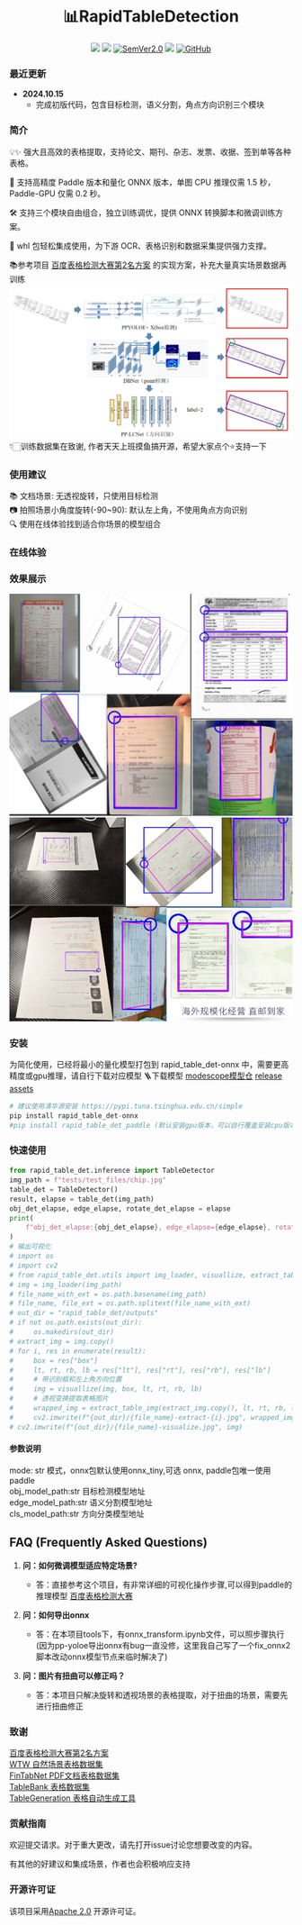 <div align="center">
  <div align="center">
    <h1><b>📊RapidTableDetection</b></h1>
  </div>
  <a href=""><img src="https://img.shields.io/badge/Python->=3.8,<3.12-aff.svg"></a>
  <a href=""><img src="https://img.shields.io/badge/OS-Linux%2C%20Mac%2C%20Win-pink.svg"></a>
<a href="https://semver.org/"><img alt="SemVer2.0" src="https://img.shields.io/badge/SemVer-2.0-brightgreen"></a>
  <a href="https://github.com/psf/black"><img src="https://img.shields.io/badge/code%20style-black-000000.svg"></a>
  <a href="https://github.com/RapidAI/TableStructureRec/blob/c41bbd23898cb27a957ed962b0ffee3c74dfeff1/LICENSE"><img alt="GitHub" src="https://img.shields.io/badge/license-Apache 2.0-blue"></a>
</div>

### 最近更新
- **2024.10.15**
    - 完成初版代码，包含目标检测，语义分割，角点方向识别三个模块

### 简介
💡✨ 强大且高效的表格提取，支持论文、期刊、杂志、发票、收据、签到单等各种表格。

🚀 支持高精度 Paddle 版本和量化 ONNX 版本，单图 CPU 推理仅需 1.5 秒，Paddle-GPU 仅需 0.2 秒。

🛠️ 支持三个模块自由组合，独立训练调优，提供 ONNX 转换脚本和微调训练方案。

🌟 whl 包轻松集成使用，为下游 OCR、表格识别和数据采集提供强力支撑。

📚参考项目 [百度表格检测大赛第2名方案](https://aistudio.baidu.com/projectdetail/5398861?searchKeyword=%E8%A1%A8%E6%A0%BC%E6%A3%80%E6%B5%8B%E5%A4%A7%E8%B5%9B&searchTab=ALL) 的实现方案，补充大量真实场景数据再训练
![img.png](readme_resource/structure.png)
👇🏻训练数据集在致谢, 作者天天上班摸鱼搞开源，希望大家点个⭐️支持一下

### 使用建议
📚 文档场景: 无透视旋转，只使用目标检测\
📷 拍照场景小角度旋转(-90~90): 默认左上角，不使用角点方向识别\
🔍 使用在线体验找到适合你场景的模型组合
### 在线体验


### 效果展示
![res_show.jpg](readme_resource/res_show.jpg)![res_show2.jpg](readme_resource/res_show2.jpg)
### 安装
为简化使用，已经将最小的量化模型打包到 rapid_table_det-onnx 中，需要更高精度或gpu推理，请自行下载对应模型
🪜下载模型 [modescope模型仓](https://www.modelscope.cn/models/jockerK/TableExtractor) [release assets](https://github.com/Joker1212/RapidTableDetection/releases/tag/v0.0.0)
``` python {linenos=table}
# 建议使用清华源安装 https://pypi.tuna.tsinghua.edu.cn/simple
pip install rapid_table_det-onnx
#pip install rapid_table_det_paddle (默认安装gpu版本，可以自行覆盖安装cpu版本paddlepaddle)
```
### 快速使用
``` python {linenos=table}
from rapid_table_det.inference import TableDetector
img_path = f"tests/test_files/chip.jpg"
table_det = TableDetector()
result, elapse = table_det(img_path)
obj_det_elapse, edge_elapse, rotate_det_elapse = elapse
print(
    f"obj_det_elapse:{obj_det_elapse}, edge_elapse={edge_elapse}, rotate_det_elapse={rotate_det_elapse}"
)
# 输出可视化
# import os
# import cv2
# from rapid_table_det.utils import img_loader, visuallize, extract_table_img
# img = img_loader(img_path)
# file_name_with_ext = os.path.basename(img_path)
# file_name, file_ext = os.path.splitext(file_name_with_ext)
# out_dir = "rapid_table_det/outputs"
# if not os.path.exists(out_dir):
#     os.makedirs(out_dir)
# extract_img = img.copy()
# for i, res in enumerate(result):
#     box = res["box"]
#     lt, rt, rb, lb = res["lt"], res["rt"], res["rb"], res["lb"]
#     # 带识别框和左上角方向位置
#     img = visuallize(img, box, lt, rt, rb, lb)
#     # 透视变换提取表格图片
#     wrapped_img = extract_table_img(extract_img.copy(), lt, rt, rb, lb)
#     cv2.imwrite(f"{out_dir}/{file_name}-extract-{i}.jpg", wrapped_img)
# cv2.imwrite(f"{out_dir}/{file_name}-visualize.jpg", img)

```
#### 参数说明
mode: str 模式，onnx包默认使用onnx_tiny,可选 onnx, paddle包唯一使用paddle \
obj_model_path:str 目标检测模型地址 \
edge_model_path:str 语义分割模型地址 \
cls_model_path:str 方向分类模型地址

## FAQ (Frequently Asked Questions)

1. **问：如何微调模型适应特定场景?**
    - 答：直接参考这个项目，有非常详细的可视化操作步骤,可以得到paddle的推理模型 [百度表格检测大赛](https://aistudio.baidu.com/projectdetail/5398861?searchKeyword=%E8%A1%A8%E6%A0%BC%E6%A3%80%E6%B5%8B%E5%A4%A7%E8%B5%9B&searchTab=ALL) 

2. **问：如何导出onnx**
   - 答：在本项目tools下，有onnx_transform.ipynb文件，可以照步骤执行(因为pp-yoloe导出onnx有bug一直没修，这里我自己写了一个fix_onnx2脚本改动onnx模型节点来临时解决了)

3. **问：图片有扭曲可以修正吗？**
    - 答：本项目只解决旋转和透视场景的表格提取，对于扭曲的场景，需要先进行扭曲修正

### 致谢
[百度表格检测大赛第2名方案](https://aistudio.baidu.com/projectdetail/5398861?searchKeyword=%E8%A1%A8%E6%A0%BC%E6%A3%80%E6%B5%8B%E5%A4%A7%E8%B5%9B&searchTab=ALL) \
[WTW 自然场景表格数据集](https://tianchi.aliyun.com/dataset/108587) \
[FinTabNet PDF文档表格数据集](https://developer.ibm.com/exchanges/data/all/fintabnet/) \
[TableBank 表格数据集](https://doc-analysis.github.io/tablebank-page/) \
[TableGeneration 表格自动生成工具](https://github.com/WenmuZhou/TableGeneration)
### 贡献指南

欢迎提交请求。对于重大更改，请先打开issue讨论您想要改变的内容。

有其他的好建议和集成场景，作者也会积极响应支持

### 开源许可证

该项目采用[Apache 2.0](https://github.com/RapidAI/TableStructureRec/blob/c41bbd23898cb27a957ed962b0ffee3c74dfeff1/LICENSE)
开源许可证。

